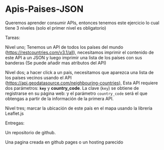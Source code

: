 # Apis-Paises-JSON

Queremos aprender consumir APIs, entonces tenemos este ejercicio lo cual tiene 3 niveles (solo el primer nivel es obligatorio)

 Tareas:

Nivel uno; Tenemos un API de todos los países del mundo (https://restcountries.com/v3.1/all), necesitamos imprimir el contenido de este API a un JSON y luego imprimir una lista de los países con sus banderas (Se puede añadir mas atributos del API)

Nivel dos; a hacer click a un país, necesitamos que aparezca una lista de los países vecinos usando el API (https://api.geodatasource.com/neighbouring-countries), Esta API requiere dos parámetros: __`key`__ y __country\_code__. La clave (`key`) se obtiene de registrarse en su página web:   y el parámetro `country_code` será el que obtengas a partir de la información de la primera API.

Nivel tres; marcar la ubicación de este país en el mapa usando la librería Leaflet.js

 Entregas:

Un repositorio de github.

Una pagina creada en github pages o un hosting parecido
